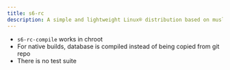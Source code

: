 ```yaml
---
title: s6-rc
description: A simple and lightweight Linux® distribution based on musl libc and toybox
---
```


- `s6-rc-compile` works in chroot
- For native builds, database is compiled instead of being copied from git repo
- There is no test suite
